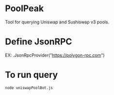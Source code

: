 # PoolPeak
Tool for querying Uniswap and Sushiswap v3 pools.

# Define JsonRPC 

 EX:  .JsonRpcProvider("https://polygon-rpc.com")

# To run query
```bash
node uniswapPoolBot.js
